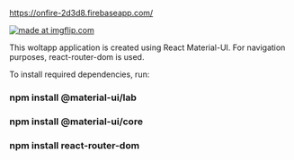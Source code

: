 https://onfire-2d3d8.firebaseapp.com/


<a href="https://imgflip.com/gif/3p0qdo"><img src="https://i.imgflip.com/3p0qdo.gif" title="made at imgflip.com"/></a>


This woltapp application is created using React Material-UI. For navigation purposes, react-router-dom is used.

To install required dependencies, run:

### npm install @material-ui/lab

### npm install @material-ui/core

### npm install react-router-dom




